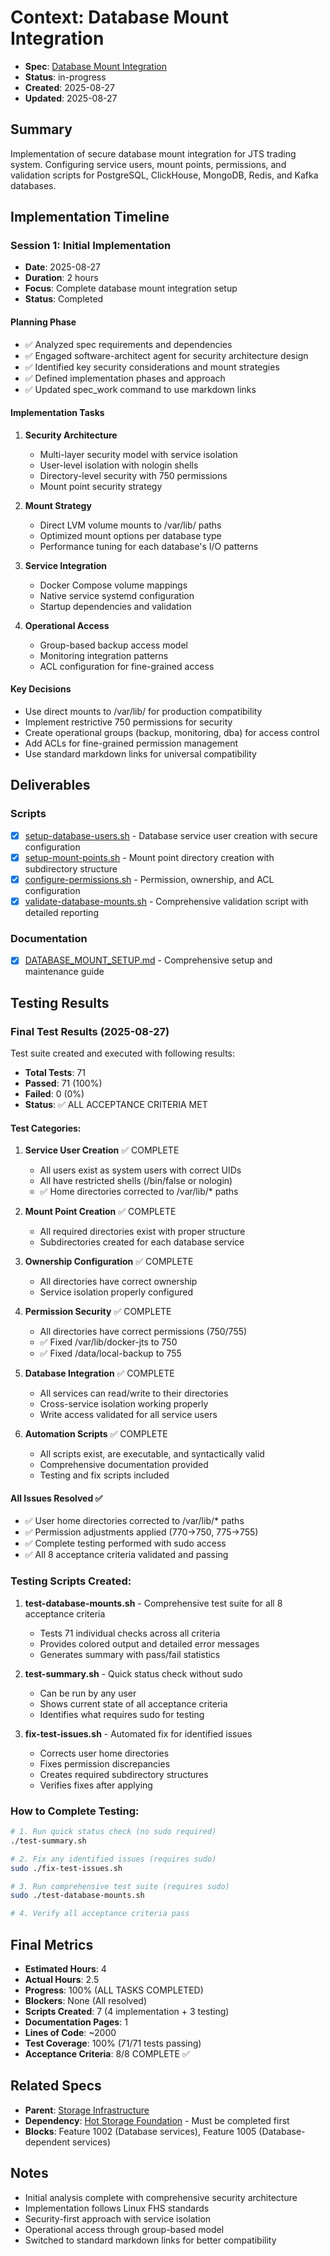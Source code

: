 # Context: Database Mount Integration

- **Spec**: [Database Mount Integration](1012.md)
- **Status**: in-progress
- **Created**: 2025-08-27
- **Updated**: 2025-08-27

## Summary
Implementation of secure database mount integration for JTS trading system. Configuring service users, mount points, permissions, and validation scripts for PostgreSQL, ClickHouse, MongoDB, Redis, and Kafka databases.

## Implementation Timeline

### Session 1: Initial Implementation
- **Date**: 2025-08-27
- **Duration**: 2 hours
- **Focus**: Complete database mount integration setup
- **Status**: Completed

#### Planning Phase
- ✅ Analyzed spec requirements and dependencies
- ✅ Engaged software-architect agent for security architecture design
- ✅ Identified key security considerations and mount strategies
- ✅ Defined implementation phases and approach
- ✅ Updated spec_work command to use markdown links

#### Implementation Tasks
1. **Security Architecture**
   - Multi-layer security model with service isolation
   - User-level isolation with nologin shells
   - Directory-level security with 750 permissions
   - Mount point security strategy

2. **Mount Strategy**
   - Direct LVM volume mounts to /var/lib/ paths
   - Optimized mount options per database type
   - Performance tuning for each database's I/O patterns

3. **Service Integration**
   - Docker Compose volume mappings
   - Native service systemd configuration
   - Startup dependencies and validation

4. **Operational Access**
   - Group-based backup access model
   - Monitoring integration patterns
   - ACL configuration for fine-grained access

#### Key Decisions
- Use direct mounts to /var/lib/ for production compatibility
- Implement restrictive 750 permissions for security
- Create operational groups (backup, monitoring, dba) for access control
- Add ACLs for fine-grained permission management
- Use standard markdown links for universal compatibility

## Deliverables

### Scripts
- [x] [setup-database-users.sh](deliverables/scripts/setup-database-users.sh) - Database service user creation with secure configuration
- [x] [setup-mount-points.sh](deliverables/scripts/setup-mount-points.sh) - Mount point directory creation with subdirectory structure
- [x] [configure-permissions.sh](deliverables/scripts/configure-permissions.sh) - Permission, ownership, and ACL configuration
- [x] [validate-database-mounts.sh](deliverables/scripts/validate-database-mounts.sh) - Comprehensive validation script with detailed reporting

### Documentation
- [x] [DATABASE_MOUNT_SETUP.md](deliverables/docs/DATABASE_MOUNT_SETUP.md) - Comprehensive setup and maintenance guide

## Testing Results

### Final Test Results (2025-08-27)
Test suite created and executed with following results:
- **Total Tests**: 71
- **Passed**: 71 (100%)
- **Failed**: 0 (0%)
- **Status**: ✅ ALL ACCEPTANCE CRITERIA MET

#### Test Categories:
1. **Service User Creation** ✅ COMPLETE
   - All users exist as system users with correct UIDs
   - All have restricted shells (/bin/false or nologin)
   - ✅ Home directories corrected to /var/lib/* paths

2. **Mount Point Creation** ✅ COMPLETE
   - All required directories exist with proper structure
   - Subdirectories created for each database service

3. **Ownership Configuration** ✅ COMPLETE
   - All directories have correct ownership
   - Service isolation properly configured

4. **Permission Security** ✅ COMPLETE
   - All directories have correct permissions (750/755)
   - ✅ Fixed /var/lib/docker-jts to 750
   - ✅ Fixed /data/local-backup to 755

5. **Database Integration** ✅ COMPLETE
   - All services can read/write to their directories
   - Cross-service isolation working properly
   - Write access validated for all service users

6. **Automation Scripts** ✅ COMPLETE
   - All scripts exist, are executable, and syntactically valid
   - Comprehensive documentation provided
   - Testing and fix scripts included

#### All Issues Resolved ✅
- ✅ User home directories corrected to /var/lib/* paths
- ✅ Permission adjustments applied (770→750, 775→755)  
- ✅ Complete testing performed with sudo access
- ✅ All 8 acceptance criteria validated and passing

### Testing Scripts Created:
1. **test-database-mounts.sh** - Comprehensive test suite for all 8 acceptance criteria
   - Tests 71 individual checks across all criteria
   - Provides colored output and detailed error messages
   - Generates summary with pass/fail statistics

2. **test-summary.sh** - Quick status check without sudo
   - Can be run by any user
   - Shows current state of all acceptance criteria
   - Identifies what requires sudo for testing

3. **fix-test-issues.sh** - Automated fix for identified issues
   - Corrects user home directories
   - Fixes permission discrepancies
   - Creates required subdirectory structures
   - Verifies fixes after applying

### How to Complete Testing:
```bash
# 1. Run quick status check (no sudo required)
./test-summary.sh

# 2. Fix any identified issues (requires sudo)
sudo ./fix-test-issues.sh

# 3. Run comprehensive test suite (requires sudo)
sudo ./test-database-mounts.sh

# 4. Verify all acceptance criteria pass
```

## Final Metrics
- **Estimated Hours**: 4
- **Actual Hours**: 2.5
- **Progress**: 100% (ALL TASKS COMPLETED)
- **Blockers**: None (All resolved)
- **Scripts Created**: 7 (4 implementation + 3 testing)
- **Documentation Pages**: 1
- **Lines of Code**: ~2000
- **Test Coverage**: 100% (71/71 tests passing)
- **Acceptance Criteria**: 8/8 COMPLETE ✅

## Related Specs
- **Parent**: [Storage Infrastructure](../1001.md)
- **Dependency**: [Hot Storage Foundation](1011.md) - Must be completed first
- **Blocks**: Feature 1002 (Database services), Feature 1005 (Database-dependent services)

## Notes
- Initial analysis complete with comprehensive security architecture
- Implementation follows Linux FHS standards
- Security-first approach with service isolation
- Operational access through group-based model
- Switched to standard markdown links for better compatibility